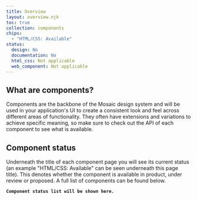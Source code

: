 ```yaml
---
title: Overview
layout: overview.njk
toc: true
collection: components
chips:
  - "HTML/CSS: Available"
status:
  design: No
  documentation: No
  html_css: Not applicable
  web_component: Not applicable
---
```

## What are components?

Components are the backbone of the Mosaic design system and will be used in your application's UI to create a consistent look and feel across different areas of functionality. They often have extensions and variations to achieve specific meaning, so make sure to check out the API of each component to see what is available.  

## Component status

Underneath the title of each component page you will see its current status (an example "HTML/CSS: Available" can be seen underneath this page title). This denotes whether the component is available in product, under review or proposed. A full list of components can be found below.

**`Component status list will be shown here.`**